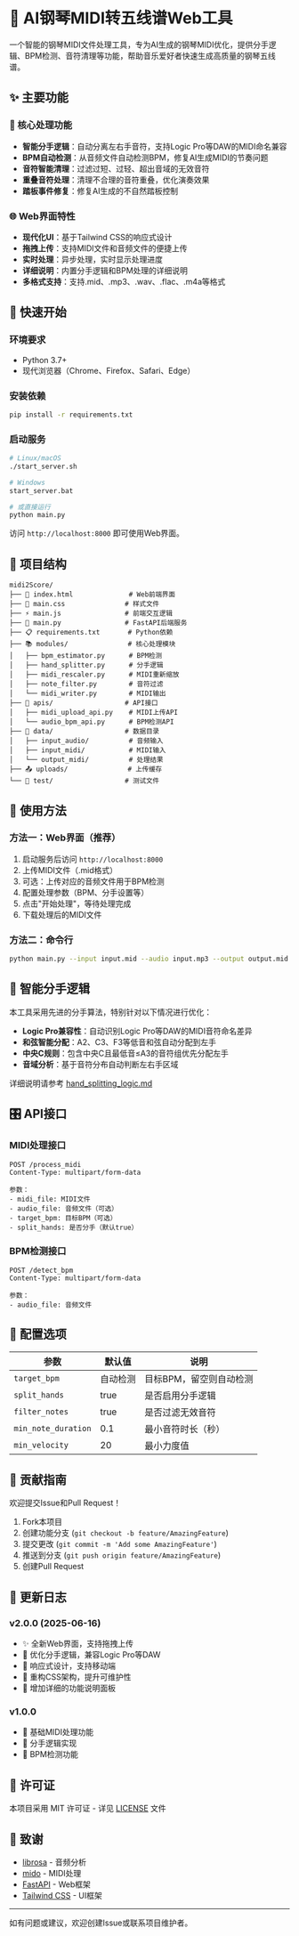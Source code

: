 # 🎹 AI钢琴MIDI转五线谱Web工具

一个智能的钢琴MIDI文件处理工具，专为AI生成的钢琴MIDI优化，提供分手逻辑、BPM检测、音符清理等功能，帮助音乐爱好者快速生成高质量的钢琴五线谱。

## ✨ 主要功能

### 🎯 核心处理功能
- **智能分手逻辑**：自动分离左右手音符，支持Logic Pro等DAW的MIDI命名兼容
- **BPM自动检测**：从音频文件自动检测BPM，修复AI生成MIDI的节奏问题
- **音符智能清理**：过滤过短、过轻、超出音域的无效音符
- **重叠音符处理**：清理不合理的音符重叠，优化演奏效果
- **踏板事件修复**：修复AI生成的不自然踏板控制

### 🌐 Web界面特性
- **现代化UI**：基于Tailwind CSS的响应式设计
- **拖拽上传**：支持MIDI文件和音频文件的便捷上传
- **实时处理**：异步处理，实时显示处理进度
- **详细说明**：内置分手逻辑和BPM处理的详细说明
- **多格式支持**：支持.mid、.mp3、.wav、.flac、.m4a等格式

## 🚀 快速开始

### 环境要求
- Python 3.7+
- 现代浏览器（Chrome、Firefox、Safari、Edge）

### 安装依赖
```bash
pip install -r requirements.txt
```

### 启动服务
```bash
# Linux/macOS
./start_server.sh

# Windows
start_server.bat

# 或直接运行
python main.py
```

访问 `http://localhost:8000` 即可使用Web界面。

## 📁 项目结构

```
midi2Score/
├── 📄 index.html              # Web前端界面
├── 🎨 main.css               # 样式文件
├── ⚡ main.js                # 前端交互逻辑
├── 🐍 main.py                # FastAPI后端服务
├── 📋 requirements.txt       # Python依赖
├── 📚 modules/               # 核心处理模块
│   ├── bpm_estimator.py      # BPM检测
│   ├── hand_splitter.py      # 分手逻辑
│   ├── midi_rescaler.py      # MIDI重新缩放
│   ├── note_filter.py        # 音符过滤
│   └── midi_writer.py        # MIDI输出
├── 🔌 apis/                  # API接口
│   ├── midi_upload_api.py    # MIDI上传API
│   └── audio_bpm_api.py      # BPM检测API
├── 📂 data/                  # 数据目录
│   ├── input_audio/          # 音频输入
│   ├── input_midi/           # MIDI输入
│   └── output_midi/          # 处理结果
├── 📤 uploads/               # 上传缓存
└── 🧪 test/                  # 测试文件
```

## 🎵 使用方法

### 方法一：Web界面（推荐）
1. 启动服务后访问 `http://localhost:8000`
2. 上传MIDI文件（.mid格式）
3. 可选：上传对应的音频文件用于BPM检测
4. 配置处理参数（BPM、分手设置等）
5. 点击"开始处理"，等待处理完成
6. 下载处理后的MIDI文件

### 方法二：命令行
```bash
python main.py --input input.mid --audio input.mp3 --output output.mid
```

## 🧠 智能分手逻辑

本工具采用先进的分手算法，特别针对以下情况进行优化：

- **Logic Pro兼容性**：自动识别Logic Pro等DAW的MIDI音符命名差异
- **和弦智能分配**：A2、C3、F3等低音和弦自动分配到左手
- **中央C规则**：包含中央C且最低音≤A3的音符组优先分配左手
- **音域分析**：基于音符分布自动判断左右手区域

详细说明请参考 [hand_splitting_logic.md](hand_splitting_logic.md)

## 🎛️ API接口

### MIDI处理接口
```
POST /process_midi
Content-Type: multipart/form-data

参数：
- midi_file: MIDI文件
- audio_file: 音频文件（可选）
- target_bpm: 目标BPM（可选）
- split_hands: 是否分手（默认true）
```

### BPM检测接口
```
POST /detect_bpm
Content-Type: multipart/form-data

参数：
- audio_file: 音频文件
```

## 🔧 配置选项

| 参数 | 默认值 | 说明 |
|------|--------|------|
| `target_bpm` | 自动检测 | 目标BPM，留空则自动检测 |
| `split_hands` | true | 是否启用分手逻辑 |
| `filter_notes` | true | 是否过滤无效音符 |
| `min_note_duration` | 0.1 | 最小音符时长（秒） |
| `min_velocity` | 20 | 最小力度值 |

## 🤝 贡献指南

欢迎提交Issue和Pull Request！

1. Fork本项目
2. 创建功能分支 (`git checkout -b feature/AmazingFeature`)
3. 提交更改 (`git commit -m 'Add some AmazingFeature'`)
4. 推送到分支 (`git push origin feature/AmazingFeature`)
5. 创建Pull Request

## 📝 更新日志

### v2.0.0 (2025-06-16)
- ✨ 全新Web界面，支持拖拽上传
- 🔧 优化分手逻辑，兼容Logic Pro等DAW
- 📱 响应式设计，支持移动端
- 🎨 重构CSS架构，提升可维护性
- 📖 增加详细的功能说明面板

### v1.0.0
- 🎉 基础MIDI处理功能
- 🎹 分手逻辑实现
- 🎵 BPM检测功能

## 📄 许可证

本项目采用 MIT 许可证 - 详见 [LICENSE](LICENSE) 文件

## 🙏 致谢

- [librosa](https://librosa.org/) - 音频分析
- [mido](https://mido.readthedocs.io/) - MIDI处理
- [FastAPI](https://fastapi.tiangolo.com/) - Web框架
- [Tailwind CSS](https://tailwindcss.com/) - UI框架

---

如有问题或建议，欢迎创建Issue或联系项目维护者。
